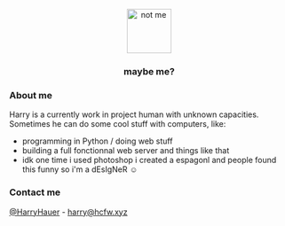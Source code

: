 <!--
**geekcatfr/geekcatfr** is a ✨ _special_ ✨ repository because its `README.md` (this file) appears on your GitHub profile.

Here are some ideas to get you started:

- 🔭 I’m currently working on ...
- 🌱 I’m currently learning ...
- 👯 I’m looking to collaborate on ...
- 🤔 I’m looking for help with ...
- 💬 Ask me about ...
- 📫 How to reach me: ...
- 😄 Pronouns: ...
- ⚡ Fun fact: ...
-->
<p align="center">
  <img src="https://avatars.githubusercontent.com/u/37616962?s=460&u=3ef9ae978dc7a56d11bd9b4deb3d48d683430e1d&v=4" alt="not me" width="80" height="80">
  <h3 align="center">maybe me?</h3>
</p>

### About me
Harry is a currently work in project human with unknown capacities. Sometimes he can do some cool stuff with computers, like:
- programming in Python / doing web stuff
- building a full fonctionnal web server and things like that
- idk one time i used photoshop i created a espagonl and people found this funny so i'm a dEsIgNeR :relaxed:

### Contact me
[@HarryHauer](https://twitter.com/harrypfff) - harry@hcfw.xyz
